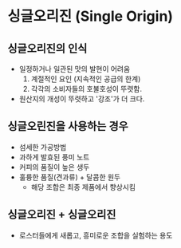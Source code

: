 # 싱글오리진 (Single Origin)

## 싱글오리진의 인식
- 일정하거나 일관된 맛의 발현이 어려움
    1. 계절적인 요인 (지속적인 공급의 한계)
    2. 각각의 소비자들의 호불호성이 뚜렷함.
- 원산지의 개성이 뚜렷하고 '강조'가 더 크다.

## 싱글오린진을 사용하는 경우
- 섬세한 가공방법
- 과하게 발효된 풍미 노트
- 커피의 품질이 높은 생두
- 훌륭한 품질(견과류) + 달콤한 원두
    - 해당 조합은 최종 제품에서 향상시킴

## 싱글오리진 + 싱글오리진
- 로스터들에게 새롭고, 흥미로운 조합을 실험하는 용도

